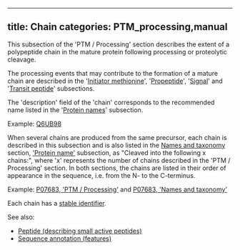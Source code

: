 
---
title: Chain
categories: PTM_processing,manual
---

This subsection of the 'PTM / Processing' section describes the extent of a polypeptide chain in the mature protein following processing or proteolytic cleavage.

The processing events that may contribute to the formation of a mature chain are described in the '[Initiator methionine](http://www.uniprot.org/manual/init_met)', '[Propeptide](http://www.uniprot.org/manual/propep)', '[Signal](http://www.uniprot.org/manual/signal)' and '[Transit peptide](http://www.uniprot.org/manual/transit)' subsections.

The 'description' field of the 'chain' corresponds to the recommended name listed in the '[Protein names](http://www.uniprot.org/manual/protein_names)' subsection.  
  
Example: [Q6UB98](http://www.uniprot.org/uniprot/Q6UB98#ptm_processing)

When several chains are produced from the same precursor, each chain is described in this subsection and is also listed in the [Names and taxonomy](http://www.uniprot.org/help/names%5Fand%5Ftaxonomy%5Fsection) section, ['Protein name'](http://www.uniprot.org/manual/protein%5Fname) subsection, as "Cleaved into the following x chains:", where 'x' represents the number of chains described in the 'PTM / Processing' section. In both sections, the chains are listed in their order of appearance in the sequence, i.e. from the N- to the C-terminus.  
  
Example: [P07683, 'PTM / Processing'](http://www.uniprot.org/uniprot/P07683#ptm%5Fprocessing) and [P07683, 'Names and taxonomy'](http://www.uniprot.org/uniprot/P07683#names%5Fand%5Ftaxonomy)

Each chain has a [stable identifier](http://www.uniprot.org/help/sequence%5Fannotation#annotation%5Fid).

See also:

*   [Peptide (describing small active peptides)](http://www.uniprot.org/manual/peptide)
*   [Sequence annotation (features)](http://www.uniprot.org/help/sequence%5Fannotation)
        
